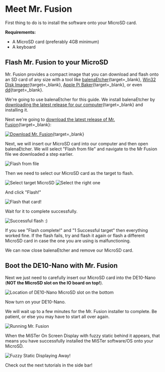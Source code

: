 # Meet Mr. Fusion

First thing to do is to install the software onto your MicroSD card.

**Requirements:**

* A MicroSD card (preferably 4GB minimum)
* A keyboard

## Flash Mr. Fusion to your MicroSD

Mr. Fusion provides a compact image that you can download and flash onto an SD card of any size with a tool like  [balenaEtcher](https://www.balena.io/etcher/){target=_blank}, [Win32 Disk Imager](https://sourceforge.net/projects/win32diskimager/){target=_blank}, [Apple Pi Baker](https://www.tweaking4all.com/software/macosx-software/applepi-baker-v2/){target=_blank}, or even [dd](https://en.wikipedia.org/wiki/Dd_%28Unix%29){target=_blank}.

We're going to use balenaEtcher for this guide. We install balenaEtcher by [downloading the latest release for our computer](https://www.balena.io/etcher/){target=_blank} and installing it. 

Next we're going to [download the latest release of Mr. Fusion](https://github.com/MiSTer-devel/mr-fusion/releases){target=_blank}:

[![Download Mr. Fusion](img/dl-mr-fusion.png)](https://github.com/MiSTer-devel/mr-fusion/releases){target=_blank}

Next, we will insert our MicroSD card into our computer and then open balenaEtcher. We will select "Flash from file" and navigate to the Mr Fusion file we downloaded a step earlier.

![Flash from file](img/balena-1.png)

Then we need to select our MicroSD card as the target to flash.

![Select target MicroSD](img/balena-2.png)
![Select the right one](img/balena-3.png)

And click "Flash!"

![Flash that card!](img/balena-4.png)

Wait for it to complete successfully.

![Successful flash :)](img/balena-5.png)

If you see "Flash complete!" and "1 Successful target" then everything worked fine. If the flash fails, try and flash it again or flash a different MicroSD card in case the one you are using is malfunctioning.

We can now close balenaEtcher and remove our MicroSD card.

## Boot the DE10-Nano with Mr. Fusion

Next we just need to carefully insert our MicroSD card into the DE10-Nano (**NOT the MicroSD slot on the IO board on top!**).

![Location of DE10-Nano MicroSD slot on the bottom](img/de10-nano-microsd.png)

Now turn on your DE10-Nano.

We will wait up to a few minutes for the Mr. Fusion installer to complete. Be patient, or else you may have to start all over again. 

![Running Mr. Fusion](img/run-mr-fusion.png)

When the MiSTer On Screen Display with fuzzy static behind it appears, that means you have successfully installed the MiSTer software/OS onto your MicroSD. 

![Fuzzy Static Displaying Away!](img/static-menu.png)

Check out the next tutorials in the side bar!
